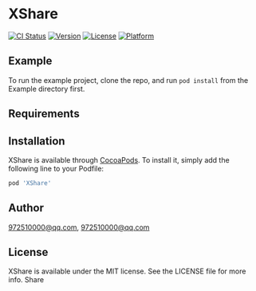 # XShare

[![CI Status](https://img.shields.io/travis/972510000@qq.com/XShare.svg?style=flat)](https://travis-ci.org/972510000@qq.com/XShare)
[![Version](https://img.shields.io/cocoapods/v/XShare.svg?style=flat)](https://cocoapods.org/pods/XShare)
[![License](https://img.shields.io/cocoapods/l/XShare.svg?style=flat)](https://cocoapods.org/pods/XShare)
[![Platform](https://img.shields.io/cocoapods/p/XShare.svg?style=flat)](https://cocoapods.org/pods/XShare)

## Example

To run the example project, clone the repo, and run `pod install` from the Example directory first.

## Requirements

## Installation

XShare is available through [CocoaPods](https://cocoapods.org). To install
it, simply add the following line to your Podfile:

```ruby
pod 'XShare'
```

## Author

972510000@qq.com, 972510000@qq.com

## License

XShare is available under the MIT license. See the LICENSE file for more info.
Share
